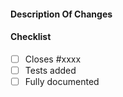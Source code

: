 <!--
Thanks for contributing a pull request! Please ensure you have taken a look at
the contribution guidelines: https://github.com/Unidata/MetPy/blob/master/CONTRIBUTING.md
-->

#### Description Of Changes

#### Checklist
<!--
Feel free to remove check-list items aren't relevant to your change

Please use keywords (e.g., Fixes, Closes) to create link to the issues or pull
requests you resolved, so that they will automatically be closed when your pull
request is merged. See https://github.com/blog/1506-closing-issues-via-pull-requests
-->
- [ ] Closes #xxxx
- [ ] Tests added
- [ ] Fully documented